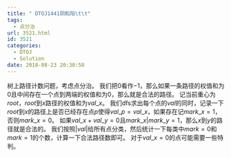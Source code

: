 ```yaml
---
title: " DTOJ1441阴和阳\t\t"
tags:
  - 点分治
url: 3521.html
id: 3521
categories:
  - DTOJ
  - Solution
date: 2018-08-23 20:30:58
---
```


树上路径计数问题，考虑点分治。 我们把$0$看作$-1$，那么如果一条路径的权值和为$0$且中间存在一个点到两端的权值和为$0$，那么就是合法的路径。 记当前重心为$root$，$root$到$x$路径的权值和为$val\_x$。 我们dfs求出每个点的$val$的同时，记录一下$root$到$x$的路径上是否已经存在点$p$使得$val\_p=val\_x$，如果存在记$mark\_x=1$，否则$mark\_x=0$。 如果$val\_x+val\_y=0$且$mark\_x|mark\_y=1$，那么$x$到$y$的路径就是合法的。 我们按照$|val|$给所有点分类，然后统计一下每类中$mark=0$和$mark=1$的个数，计算一下合法路径数即可。 对于$val\_x=0$的点可能需要一些特判。